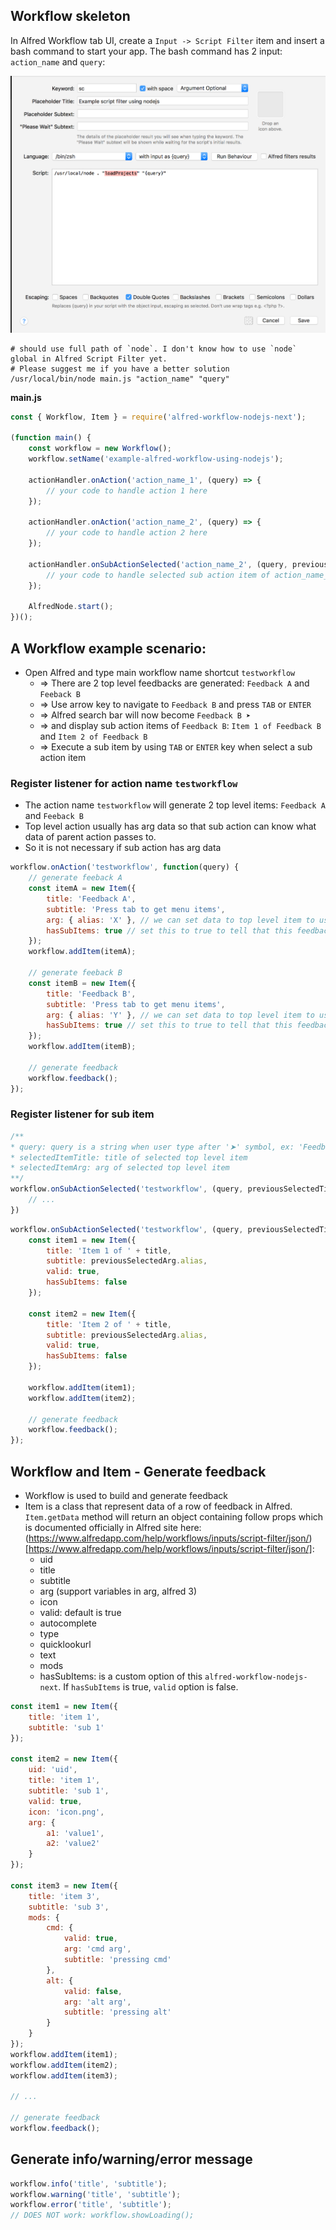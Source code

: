 ## Workflow skeleton

In Alfred Workflow tab UI, create a `Input -> Script Filter` item and insert a bash command to start your app.
The bash command has 2 input: `action_name` and `query`:

![Script Filter config](images/script_filter.png)


```shell
# should use full path of `node`. I don't know how to use `node` global in Alfred Script Filter yet. 
# Please suggest me if you have a better solution
/usr/local/bin/node main.js "action_name" "query"
```

**main.js**
```js
const { Workflow, Item } = require('alfred-workflow-nodejs-next');

(function main() {
    const workflow = new Workflow();
    workflow.setName('example-alfred-workflow-using-nodejs');

    actionHandler.onAction('action_name_1', (query) => {
        // your code to handle action 1 here
    });

    actionHandler.onAction('action_name_2', (query) => {
        // your code to handle action 2 here
    });

    actionHandler.onSubActionSelected('action_name_2', (query, previousSelectedTitle, previousSelectedArg) => {
        // your code to handle selected sub action item of action_name_2 here
    });

    AlfredNode.start();
})();
```

## A Workflow example scenario:

- Open Alfred and type main workflow name shortcut `testworkflow`
    + => There are 2 top level feedbacks are generated: `Feedback A` and `Feeback B`
    + => Use arrow key to navigate to `Feedback B` and press `TAB` or `ENTER`
    + => Alfred search bar will now become `Feedback B ➤ `
    + => and display sub action items of `Feedback B`: `Item 1 of Feedback B` and `Item 2 of Feedback B`
    + => Execute a sub item by using `TAB` or `ENTER` key when select a sub action item

### Register listener for action name `testworkflow`

- The action name `testworkflow` will generate 2 top level items: `Feedback A` and `Feeback B`
- Top level action usually has arg data so that sub action can know what data of parent action passes to.
- So it is not necessary if sub action has arg data 
  
```js
workflow.onAction('testworkflow', function(query) {
    // generate feeback A
    const itemA = new Item({
        title: 'Feedback A',
        subtitle: 'Press tab to get menu items',
        arg: { alias: 'X' }, // we can set data to top level item to use later to build sub items
        hasSubItems: true // set this to true to tell that this feedback has sub Items
    });
    workflow.addItem(itemA);

    // generate feeback B
    const itemB = new Item({
        title: 'Feedback B',
        subtitle: 'Press tab to get menu items',
        arg: { alias: 'Y' }, // we can set data to top level item to use later to build sub items
        hasSubItems: true // set this to true to tell that this feedback has sub Items
    });
    workflow.addItem(itemB);

    // generate feedback
    workflow.feedback();
});
```

### Register listener for sub item

```js
/**
* query: query is a string when user type after '➤' symbol, ex: 'Feedback A ➤ queryabc'
* selectedItemTitle: title of selected top level item
* selectedItemArg: arg of selected top level item
**/
workflow.onSubActionSelected('testworkflow', (query, previousSelectedTitle, previousSelectedArg) => { 
    // ...
})
```

```js
workflow.onSubActionSelected('testworkflow', (query, previousSelectedTitle, previousSelectedArg) => {
    const item1 = new Item({
        title: 'Item 1 of ' + title,
        subtitle: previousSelectedArg.alias,
        valid: true,
        hasSubItems: false
    });

    const item2 = new Item({
        title: 'Item 2 of ' + title,
        subtitle: previousSelectedArg.alias,
        valid: true,
        hasSubItems: false
    });

    workflow.addItem(item1);
    workflow.addItem(item2);

    // generate feedback
    workflow.feedback();
});
```

## Workflow and Item - Generate feedback

- Workflow is used to build and generate feedback
- Item is a class that represent data of a row of feedback in Alfred. `Item.getData` method will return an object containing follow props which is documented officially in Alfred site here: (https://www.alfredapp.com/help/workflows/inputs/script-filter/json/)[https://www.alfredapp.com/help/workflows/inputs/script-filter/json/]:
    * uid
    * title
    * subtitle
    * arg (support variables in arg, alfred 3)
    * icon
    * valid: default is true
    * autocomplete
    * type
    * quicklookurl
    * text
    * mods
    * hasSubItems: is a custom option of this `alfred-workflow-nodejs-next`. If `hasSubItems` is true, `valid` option is false.  

```js
const item1 = new Item({
    title: 'item 1',
    subtitle: 'sub 1'
});

const item2 = new Item({
    uid: 'uid',
    title: 'item 1',
    subtitle: 'sub 1',
    valid: true,
    icon: 'icon.png',
    arg: {
        a1: 'value1',
        a2: 'value2'
    }
});

const item3 = new Item({
    title: 'item 3',
    subtitle: 'sub 3',
    mods: {
        cmd: {
            valid: true,
            arg: 'cmd arg',
            subtitle: 'pressing cmd'
        },
        alt: {
            valid: false,
            arg: 'alt arg',
            subtitle: 'pressing alt'
        }
    }
});
workflow.addItem(item1);
workflow.addItem(item2);
workflow.addItem(item3);

// ...

// generate feedback
workflow.feedback();
```


## Generate info/warning/error message

```js
workflow.info('title', 'subtitle');
workflow.warning('title', 'subtitle');
workflow.error('title', 'subtitle');
// DOES NOT work: workflow.showLoading();
```